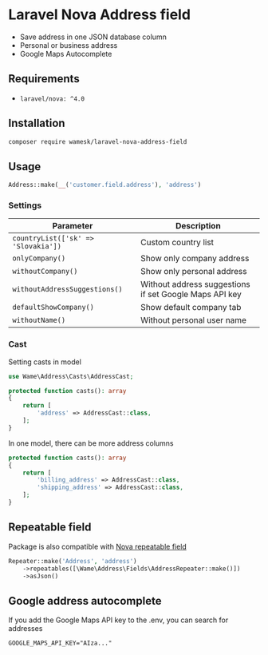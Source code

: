 # Laravel Nova Address field

- Save address in one JSON database column
- Personal or business address
- Google Maps Autocomplete

## Requirements

- `laravel/nova: ^4.0`


## Installation

```bash
composer require wamesk/laravel-nova-address-field
```


## Usage

```php
Address::make(__('customer.field.address'), 'address')
```

### Settings

| Parameter                           | Description                                            |
|-------------------------------------|--------------------------------------------------------|
| `countryList(['sk' => 'Slovakia'])` | Custom country list                                    |
| `onlyCompany()`                     | Show only company address                              |
| `withoutCompany()`                  | Show only personal address                             |
| `withoutAddressSuggestions()`       | Without address suggestions if set Google Maps API key |
| `defaultShowCompany()`              | Show default company tab                               |
| `withoutName()`                     | Without personal user name                             |

### Cast
Setting casts in model

```php
use Wame\Address\Casts\AddressCast;

protected function casts(): array
{
    return [
        'address' => AddressCast::class,
    ];
}
```

In one model, there can be more address columns

```php
protected function casts(): array
{
    return [
        'billing_address' => AddressCast::class,
        'shipping_address' => AddressCast::class,
    ];
}
```


## Repeatable field

Package is also compatible with [Nova repeatable field](https://nova.laravel.com/docs/4.0/resources/repeater-fields.html)

```php
Repeater::make('Address', 'address')
    ->repeatables([\Wame\Address\Fields\AddressRepeater::make()])
    ->asJson()
```


## Google address autocomplete
If you add the Google Maps API key to the .env, you can search for addresses

```dotenv
GOOGLE_MAPS_API_KEY="AIza..."
```
